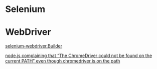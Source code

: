 # Selenium

# WebDriver

[selenium-webdriver.Builder](https://www.selenium.dev/selenium/docs/api/javascript/module/selenium-webdriver/index_exports_Builder.html)

[node.js complaining that “The ChromeDriver could not be found on the current PATH” even though chromedriver is on the path](https://stackoverflow.com/q/36410283/1366033)
